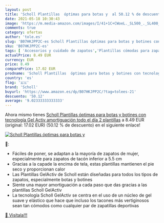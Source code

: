 ```yaml
---
layout: post
title: 'Scholl Plantillas  óptimas para botas y  al 50.12 % de descuento'
date: 2021-05-18 10:30:43
image: 'https://m.media-amazon.com/images/I/41+1C+CWoeL._SL500_._SL400_.jpg'
comments: true
category: ofertas
author: 'tole.es'
slug: 'B07HKJPP2C-es Scholl Plantillas óptimas para botas y botines con...'
sku: 'B07HKJPP2C-es'
tags: [ 'Accesorios y cuidado de zapatos','Plantillas cómodas para zapatos','Plantillas para zapatos','Zapatos y complementos','botines','scholl', ]
actualPrice: 8.49 EUR
currency: EUR
price: 8.49
comparePrice: 17.02 EUR
prodname: 'Scholl Plantillas  óptimas para botas y botines con tecnología Gel Activ  amortiguación todo el día  2 plantillas'
country: 'es'
flag: '🇪🇸'
brand: 'Scholl'
buyurl: 'https://www.amazon.es/dp/B07HKJPP2C/?tag=tolees-21'
descuento: '50.12'
average: '9.02333333333333'
---
```


Ahora mismo tienes [Scholl Plantillas  óptimas para botas y botines con tecnología Gel Activ  amortiguación todo el día  2 plantillas](https://www.amazon.es/dp/B07HKJPP2C/?tag=tolees-21) a 8.49 EUR (original: 17.02 EUR) (50.12 %  de descuento) en el siguiente enlace!

[![Scholl Plantillas  óptimas para botas y ](https://m.media-amazon.com/images/I/41+1C+CWoeL._SL500_._SL400_.jpg)](https://www.amazon.es/dp/B07HKJPP2C/?tag=tolees-21)

🔎:

- Fáciles de poner, se adaptan a la mayoría de zapatos de mujer, especialmente para zapatos de tacón inferior a 5.5 cm
- Gracias a la capade la encima de tela, estas plantillas mantienen el pie seco y proporcionan calor
- Las Plantillas GelActiv de Scholl están diseñadas para todos los tipos de zapatos, especialmente botas y botines
- Siente una mayor amortiguación a cada paso que das gracias a las plantillas Scholl GelActiv
- La tecnología Scholl GelActiv se centra en el uso de un núcleo de gel suave y elástico que hace que incluso los tacones más vertiginosos sean tan cómodos como cualquier par de zapatillas deportivas

[🛒 Visítala!!!](https://www.amazon.es/dp/B07HKJPP2C/?tag=tolees-21)
